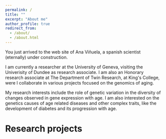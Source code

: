 ```yaml
---
permalink: /
title: ""
excerpt: "About me"
author_profile: true
redirect_from: 
  - /about/
  - /about.html
---
```


You just arrived to the web site of Ana Viñuela, a spanish scientist (eternally) under construction.

I am currently a researcher at the University of Geneva, visiting the Univerisity of Dundee as research associate. I am also an Honorary research associate at The Department of Twin Research, at King's College, were I collaborate in various projects focused on the genomics of aging.

My research interests include the role of genetic variation in the diversity of changes observed in gene expression with age. I am also interested on the genetics causes of age related diseases and other complex traits, like the development of diabetes and its progression with age.


Research projects 
======

